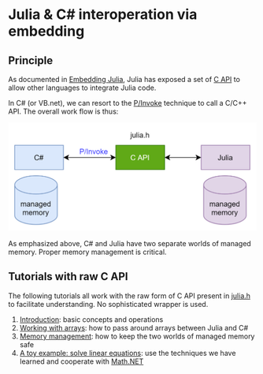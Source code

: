# Julia & C# interoperation via embedding

## Principle
As documented in [Embedding Julia](https://docs.julialang.org/en/v1/manual/embedding/#Embedding-Julia), Julia has exposed a set of [C API](https://github1s.com/JuliaLang/julia/blob/HEAD/src/julia.h) to allow other languages to integrate Julia code.  

In C# (or VB.net), we can resort to the [P/Invoke](https://docs.microsoft.com/en-us/dotnet/standard/native-interop/pinvoke) technique to call a C/C++ API. The overall work flow is thus:

![Workflow](workflow.png)

As emphasized above, C# and Julia have two separate worlds of managed memory. Proper memory management is critical.

## Tutorials with raw C API
The following tutorials all work with the raw form of C API present in [julia.h](https://github1s.com/JuliaLang/julia/blob/HEAD/src/julia.h) to facilitate understanding. No sophisticated wrapper is used.
1. [Introduction](./EJStarter/): basic concepts and operations
2. [Working with arrays](./EJArrays): how to pass around arrays between Julia and C#
3. [Memory management](./EJMemory): how to keep the two worlds of managed memory safe
4. [A toy example: solve linear equations](./EJToyApp): use the techniques we have learned and cooperate with [Math.NET](https://www.mathdotnet.com/)